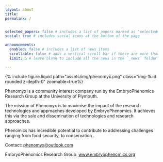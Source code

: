 ```yaml
---
layout: about
title:
permalink: /


selected_papers: false # includes a list of papers marked as "selected={true}"
social: true # includes social icons at the bottom of the page

announcements:
  enabled: false # includes a list of news items
  scrollable: false # adds a vertical scroll bar if there are more than 3 news items
  limit: 5 # leave blank to include all the news in the `_news` folder

---
```


{% include figure.liquid path="assets/img/phenomyx.png" class="img-fluid rounded z-depth-0" zoomable=true%}



Phenomyx is a community interest company run by the EmbryoPhenomics Research Group at the University of Plymouth. 


The mission of Phenomyx is to maximise the impact of the research technologies and approaches developed by EmbryoPhenomics. It achieves this via the sale and dissemination of technologies and research approaches.


Phenomics has incredible potential to contribute to addressing challenges ranging from food security, to conservation .





Contact: phenomyx@outlook.com

EmbryoPhenomics Research Group: www.embryophenomics.org

